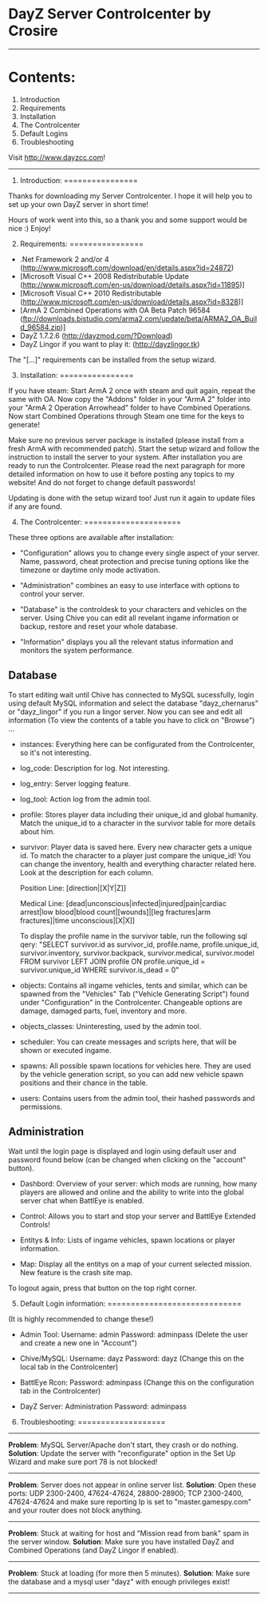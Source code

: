 DayZ Server Controlcenter by Crosire
====================================
________________________________________________________________________________

Contents:
=========

1. Introduction
2. Requirements
3. Installation
4. The Controlcenter
5. Default Logins
6. Troubleshooting

Visit http://www.dayzcc.com!


________________________________________________________________________________

1. Introduction:
================

 Thanks for downloading my Server Controlcenter. I hope it will help you to set
 up your own DayZ server in short time!

 Hours of work went into this, so a thank you and some support would be nice :) Enjoy!


2. Requirements:
================


 - .Net Framework 2 and/or 4 (http://www.microsoft.com/download/en/details.aspx?id=24872)
 - [Microsoft Visual C++ 2008 Redistributable Update (http://www.microsoft.com/en-us/download/details.aspx?id=11895)]
 - [Microsoft Visual C++ 2010 Redistributable (http://www.microsoft.com/en-us/download/details.aspx?id=8328)]
 - [ArmA 2 Combined Operations with OA Beta Patch 96584 (ftp://downloads.bistudio.com/arma2.com/update/beta/ARMA2_OA_Build_96584.zip)]
 - DayZ 1.7.2.6 (http://dayzmod.com/?Download)
 - DayZ Lingor if you want to play it: (http://dayzlingor.tk)


 The "[...]" requirements can be installed from the setup wizard.

3. Installation:
================

 If you have steam: Start ArmA 2 once with steam and quit again, repeat the same with OA. Now copy the "Addons" folder in your "ArmA 2" folder into your "ArmA 2 Operation Arrowhead" folder to have Combined Operations. Now start Combined Operations through Steam one time for the keys to generate!

 Make sure no previous server package is installed (please install from a fresh ArmA with recommended patch).
 Start the setup wizard and follow the instruction to install the server to your system.
 After installation you are ready to run the Controlcenter. Please read the next paragraph for
 more detailed information on how to use it before posting any topics to my website! And do not forget to change default passwords!

 Updating is done with the setup wizard too! Just run it again to update files if any are found.

4. The Controlcenter:
=====================

 These three options are available after installation:


 - "Configuration" allows you to change every single aspect of your server. Name, password, cheat protection and precise tuning options like the timezone or daytime only mode activation.

 - "Administration" combines an easy to use interface with options to control your server.

 - "Database" is the controldesk to your characters and vehicles on the server. Using Chive you can edit all revelant ingame information or backup, restore and reset your whole database.

 - "Information" displays you all the relevant status information and monitors the system performance.


 **Database**
 ------------

 To start editing wait until Chive has connected to MySQL sucessfully, login using default MySQL information
 and select the database "dayz_chernarus" or "dayz_lingor" if you run a lingor server. Now you can see and edit all information (To view the contents of a
 table you have to click on "Browse") ...

 - instances:
   Everything here can be configurated from the Controlcenter, so it's not interesting.

 - log_code:
   Description for log. Not interesting.

 - log_entry:
   Server logging feature.

 - log_tool:
   Action log from the admin tool.

 - profile:
   Stores player data including their unique_id and global humanity. Match the unique_id to a character in the survivor table for more details about him.

 - survivor:
   Player data is saved here. Every new character gets a unique id. To match the character to a player just compare the unique_id! You can change the inventory, health and everything character related here. Look at the description for each column.

   Position Line: [direction|[X|Y|Z]]

   Medical Line:  [dead|unconscious|infected|injured|pain|cardiac arrest|low blood|blood count|[wounds]|[leg fractures|arm fractures]|time unconscious|[X|X]]

   To display the profile name in the survivor table, run the following sql qery: "SELECT survivor.id as survivor_id, profile.name, profile.unique_id, survivor.inventory, survivor.backpack, survivor.medical, survivor.model FROM survivor LEFT JOIN profile ON profile.unique_id = survivor.unique_id WHERE survivor.is_dead = 0"

 - objects:
   Contains all ingame vehicles, tents and similar, which can be spawned from the "Vehicles" Tab ("Vehicle Generating Script") found under "Configuration" in the Controlcenter. Changeable options are damage, damaged parts, fuel, inventory and more.

 - objects_classes:
   Uninteresting, used by the admin tool.

 - scheduler:
   You can create messages and scripts here, that will be shown or executed ingame.

 - spawns:
   All possible spawn locations for vehicles here. They are used by the vehicle generation script, so you can add new vehicle spawn positions and their chance in the table.

 - users:
   Contains users from the admin tool, their hashed passwords and permissions.


 **Administration**
 ------------------


 Wait until the login page is displayed and login using default user and password  found below (can be changed when clicking on the "account" button).


 - Dashbord:
   Overview of your server: which mods are running, how many players are allowed and online and the ability
   to write into the global server chat when BattlEye is enabled.

 - Control:
   Allows you to start and stop your server and BattlEye Extended Controls!

 - Entitys & Info:
   Lists of ingame vehicles, spawn locations or player information.

 - Map:
   Display all the entitys on a map of your current selected mission. New feature is the crash site map.

 To logout again, press that button on the top right corner.


5. Default Login information:
=============================

(It is highly recommended to change these!)

 - Admin Tool:
 Username: admin
 Password: adminpass (Delete the user and create a new one in "Account")

 - Chive/MySQL:
 Username: dayz
 Password: dayz (Change this on the local tab in the Controlcenter)

 - BattlEye Rcon:
 Password: adminpass (Change this on the configuration tab in the Controlcenter)


 - DayZ Server:
 Administration Password: adminpass


6. Troubleshooting:
===================

 --------------------------------------------------------------------------------------------------------------------------------------------------------------

 **Problem**:	MySQL Server/Apache don't start, they crash or do nothing.
 **Solution**:	Update the server with "reconfigurate" option in the Set Up Wizard and make sure port 78 is not blocked!

 --------------------------------------------------------------------------------------------------------------------------------------------------------------

 **Problem**:	Server does not appear in online server list.
 **Solution**:	Open these ports: UDP 2300-2400, 47624-47624, 28800-28900; TCP 2300-2400, 47624-47624 and make sure reporting Ip is set to "master.gamespy.com" and your router does not block anything.

 --------------------------------------------------------------------------------------------------------------------------------------------------------------

 **Problem**:	Stuck at waiting for host and "Mission read from bank" spam in the server window.
 **Solution**:	Make sure you have installed DayZ and Combined Operations (and DayZ Lingor if enabled).

 --------------------------------------------------------------------------------------------------------------------------------------------------------------

 **Problem**:	Stuck at loading (for more then 5 minutes).
 **Solution**:	Make sure the database and a mysql user "dayz" with enough privileges exist!


 --------------------------------------------------------------------------------------------------------------------------------------------------------------